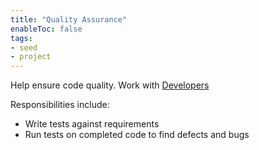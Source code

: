```yaml
---
title: "Quality Assurance"
enableToc: false
tags:
- seed
- project
---
```


Help ensure code quality. Work with [Developers](notes/Developers.md)

Responsibilities include: 
- Write tests against requirements
- Run tests on completed code to find defects and bugs